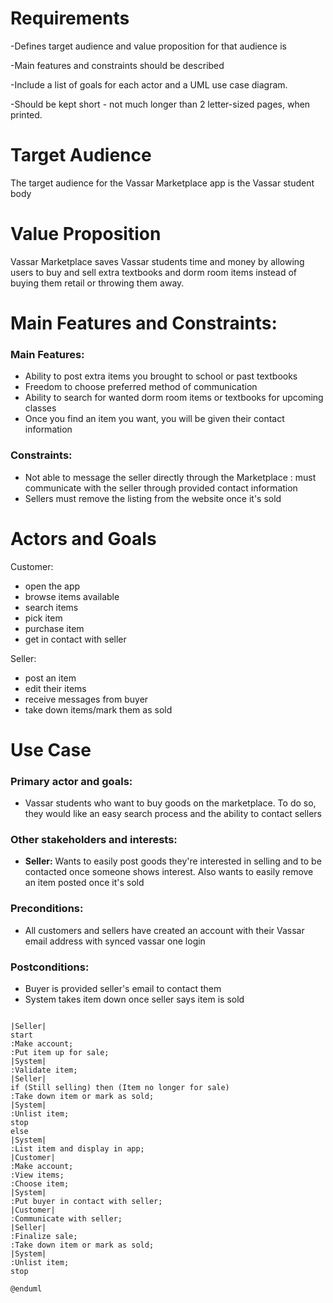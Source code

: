 # Requirements
-Defines target audience and value proposition for that audience is

-Main features and constraints should be described

-Include a list of goals for each actor and a UML use case diagram.

-Should be kept short - not much longer than 2 letter-sized pages, when printed.

# Target Audience
The target audience for the Vassar Marketplace app is the Vassar student body


# Value Proposition
Vassar Marketplace saves Vassar students time and money by allowing users to buy and sell extra textbooks and
dorm room items instead of buying them retail or throwing them away.  


# Main Features and Constraints:
### Main Features:
- Ability to post extra items you brought to school or past textbooks
- Freedom to choose preferred method of communication
- Ability to search for wanted dorm room items or textbooks for upcoming 
classes
- Once you find an item you want, you will be given their contact 
information 

### Constraints:
- Not able to message the seller directly through the Marketplace : 
must communicate with the seller through provided contact information 
- Sellers must remove the listing from the website once it's sold

# Actors and Goals
Customer:
- open the app
- browse items available
- search items
- pick item
- purchase item
- get in contact with seller

Seller:
- post an item
- edit their items
- receive messages from buyer
- take down items/mark them as sold

# Use Case

###  Primary actor and goals:
- Vassar students who want to buy goods on the marketplace.  To do so, they would like an easy search process and the
  ability to contact sellers

### Other stakeholders and interests:
- **Seller:** Wants to easily post goods they're interested in selling and to be contacted once someone shows interest.  Also wants
  to easily remove an item posted once it's sold

### Preconditions:
- All customers and sellers have created an account with their Vassar email address with synced vassar one login

### Postconditions:
- Buyer is provided seller's email to contact them
- System takes item down once seller says item is sold

```plantuml

|Seller|
start
:Make account;
:Put item up for sale;
|System|
:Validate item;
|Seller|
if (Still selling) then (Item no longer for sale)
:Take down item or mark as sold;
|System|
:Unlist item;
stop
else
|System|
:List item and display in app;
|Customer|
:Make account;
:View items;
:Choose item;
|System|
:Put buyer in contact with seller;
|Customer|
:Communicate with seller;
|Seller|
:Finalize sale;
:Take down item or mark as sold;
|System| 
:Unlist item;
stop

@enduml
```